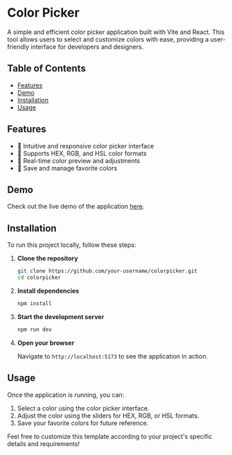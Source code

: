# Color Picker

A simple and efficient color picker application built with Vite and React. This tool allows users to select and customize colors with ease, providing a user-friendly interface for developers and designers.

## Table of Contents

- [Features](#features)
- [Demo](#demo)
- [Installation](#installation)
- [Usage](#usage)
  
## Features

- 🎨 Intuitive and responsive color picker interface
- 🌈 Supports HEX, RGB, and HSL color formats
- 🔄 Real-time color preview and adjustments
- 💾 Save and manage favorite colors

## Demo

Check out the live demo of the application [here](https://color-picker-teal-kappa.vercel.app/).

## Installation

To run this project locally, follow these steps:

1. **Clone the repository**

   ```bash
   git clone https://github.com/your-username/colorpicker.git
   cd colorpicker
   ```

2. **Install dependencies**

   ```bash
   npm install
   ```

3. **Start the development server**

   ```bash
   npm run dev
   ```

4. **Open your browser**

   Navigate to `http://localhost:5173` to see the application in action.

## Usage

Once the application is running, you can:

1. Select a color using the color picker interface.
2. Adjust the color using the sliders for HEX, RGB, or HSL formats.
3. Save your favorite colors for future reference.

Feel free to customize this template according to your project's specific details and requirements!
